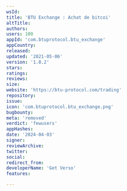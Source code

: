 ```yaml
---
wsId: 
title: 'BTU Exchange : Achat de bitcoi'
altTitle: 
authors: 
users: 100
appId: 'com.btuprotocol.btu_exchange'
appCountry: 
released: 
updated: '2021-05-06'
version: '1.8.2'
stars: 
ratings: 
reviews: 
size: 
website: 'https://btu-protocol.com/trading'
repository: 
issue: 
icon: 'com.btuprotocol.btu_exchange.png'
bugbounty: 
meta: 'removed'
verdict: 'fewusers'
appHashes: 
date: '2024-04-03'
signer: 
reviewArchive: 
twitter: 
social: 
redirect_from: 
developerName: 'Get Verso'
features: 

---
```


